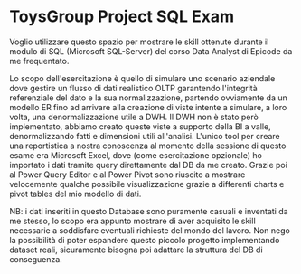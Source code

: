 # ToysGroup Project SQL Exam
Voglio utilizzare questo spazio per mostrare le skill ottenute durante il modulo di SQL (Microsoft SQL-Server) del corso Data Analyst di Epicode da me frequentato.

Lo scopo dell'esercitazione è quello di simulare uno scenario aziendale dove gestire un flusso di dati realistico OLTP garantendo l'integrità referenziale del dato e la sua normalizzazione, partendo ovviamente da un modello ER fino ad arrivare alla creazione di viste intente a simulare, a loro volta, una denormalizzazione utile a DWH.
Il DWH non è stato però implementato, abbiamo creato queste viste a supporto della BI a valle, denormalizzando fatti e dimensioni utili all'analisi.
L'unico tool per creare una reportistica a nostra conoscenza al momento della sessione di questo esame era Microsoft Excel, dove (come esercitazione opzionale) ho importato i dati tramite query direttamente dal DB da me creato. Grazie poi al Power Query Editor e al Power Pivot sono riuscito a mostrare velocemente qualche possibile visualizzazione grazie a differenti charts e pivot tables del mio modello di dati.

NB: i dati inseriti in questo Database sono puramente casuali e inventati da me stesso, lo scopo era appunto mostrare di aver acquisito le skill necessarie a soddisfare eventuali richieste del mondo del lavoro. Non nego la possibilità di poter espandere questo piccolo progetto implementando dataset reali, sicuramente bisogna poi adattare la struttura del DB di conseguenza.



